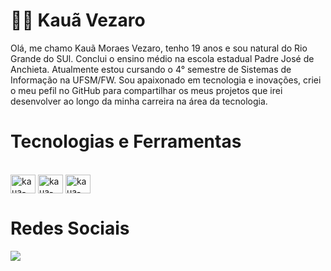 # 👨‍💻 Kauã Vezaro

Olá, me chamo Kauã Moraes Vezaro, tenho 19 anos e sou natural do Rio Grande do SUl. Conclui o ensino médio na escola estadual Padre José de Anchieta. Atualmente estou cursando o 4° semestre de Sistemas de Informação na UFSM/FW. Sou apaixonado em tecnologia e inovações, criei o meu pefil no GitHub para compartilhar os meus projetos que irei desenvolver ao longo da minha carreira na área da tecnologia.


# Tecnologias e Ferramentas
<div style="display: inline_block"><br>
   <img align="center" alt="kaua-python" height="30" width="40" src="https://cdn.jsdelivr.net/gh/devicons/devicon@latest/icons/python/python-original.svg" />
   <img align="center" alt="kaua-C++" height="30" width="40" src="https://cdn.jsdelivr.net/gh/devicons/devicon@latest/icons/cplusplus/cplusplus-original.svg" />
   <img align="center" alt="kaua-VsCode" height="30" width="40" src="https://cdn.jsdelivr.net/gh/devicons/devicon@latest/icons/vscode/vscode-original.svg" />
</div>

# Redes Sociais
<div>  
  <a href="https://www.instagram.com/vezaro_kaua/" target="_blank"><img src="https://img.shields.io/badge/Instagram-E4405F?style=for-the-badge&logo=instagram&logoColor=white" target="_blank"></a>  
</div>

